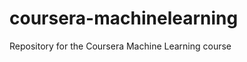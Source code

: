 coursera-machinelearning
========================

Repository for the Coursera Machine Learning course
